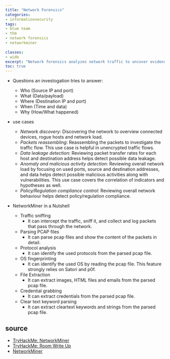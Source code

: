 ```yaml
---
title: "Network Forensics"
categories: 
- informationsecurity
tags:
- blue team
- thm
- network forensics
- networkminer
 
classes: 
- wide
excerpt: "Network forensics analyzes network traffic to uncover evidence of security incidents, aiding in incident response and prevention." 
toc: true
--- 
```

* Questions an investogation tries to answer:
  * Who (Source IP and port)
  * What (Data/payload)
  * Where (Destination IP and port)
  * When (Time and data)
  * Why (How/What happened)

* use cases
  * *Network discovery*: Discovering the network to overview connected devices, rogue hosts and network load.
  * *Packets reassembling*: Reassembling the packets to investigate the traffic flow. This use case is helpful in unencrypted traffic flows.
  * *Data leakage detection*: Reviewing packet transfer rates for each host and destination address helps detect possible data leakage.
  * *Anomaly and malicious activity detection*: Reviewing overall network load by focusing on used ports, source and destination addresses, and data helps detect possible malicious activities along with vulnerabilities. This use case covers the correlation of indicators and hypotheses as well.
  * *Policy/Regulation compliance control*: Reviewing overall network behaviour helps detect policy/regulation compliance.

* NetworkMiner in a Nutshell
  * Traffic sniffing
    * It can intercept the traffic, sniff it, and collect and log packets that pass through the network.
  * Parsing PCAP files
    * It can parse pcap files and show the content of the packets in detail.
  * Protocol analysis
    * It can identify the used protocols from the parsed pcap file.
  * OS fingerprinting
    * It can identify the used OS by reading the pcap file. This feature strongly relies on Satori and p0f.
  * File Extraction
    * It can extract images, HTML files and emails from the parsed pcap file.
  * Credential grabbing
    * It can extract credentials from the parsed pcap file.
  * Clear text keyword parsing
    * It can extract cleartext keywords and strings from the parsed pcap file.

## source

* [TryHackMe: NetworkMiner](https://tryhackme.com/room/networkminer)
* [TryHackMe: Room Write Up](https://medium.com/@haircutfish/tryhackme-networkminer-task-1-through-task-4-527779fb49b7)
* [NetworkMiner](https://www.netresec.com/?page=NetworkMiner)
